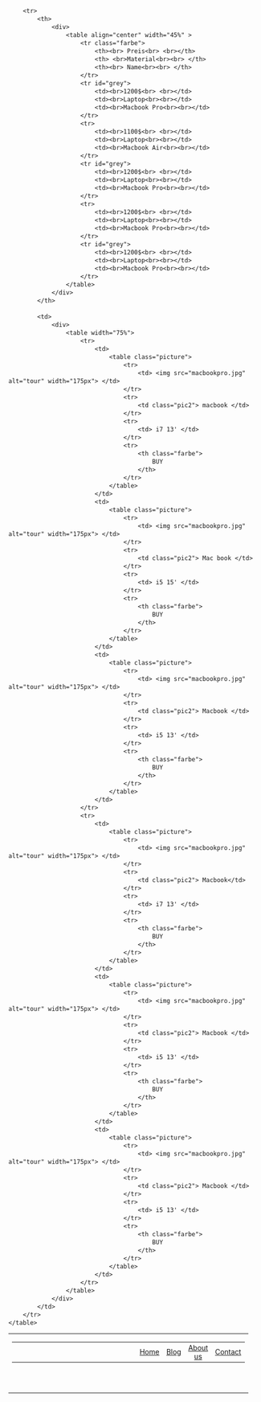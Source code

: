<!DOCTYPE html>
<html lang="en">

<head>
    <meta charset="UTF-8">
    <meta name="viewport" content="width=device-width, initial-scale=1.0">
    <meta http-equiv="X-UA-Compatible" content="ie=edge">
    <title>EVREN COMPUTER</title>
    <link rel="stylesheet" type="text/css" media="screen" href="style.css">

</head>

<body>
    <table width="100%">
        <tr>
            <td colspan="2">
                <header class="farben">
                    <table width="100%">
                        <tr>
                            <th>
                                <img src="Adsız.png" alt="EVREN COMPUTER" width="200px">
                            </th>
                            <td width="60%"> </td>
                            <td> <a href="index.html">Home</a>  </td>
                            <td> <a href="index.html">Blog</a>  </td>
                            <td><a href="index.html ">About us</a>  </td>
                            <td> <a href=" index.html">Contact</a>  </td>
                        </tr>
                    </table>
                </header>
            </td>
        </tr>
        
        <tr>
            <th>
                <div>
                    <table align="center" width="45%" >
                        <tr class="farbe">
                            <th><br> Preis<br> <br></th>
                            <th> <br>Material<br><br> </th>
                            <th><br> Name<br><br> </th>
                        </tr>
                        <tr id="grey">
                            <td><br>1200$<br> <br></td>
                            <td><br>Laptop<br><br></td>
                            <td><br>Macbook Pro<br><br></td>
                        </tr>
                        <tr>
                            <td><br>1100$<br> <br></td>
                            <td><br>Laptop<br><br></td>
                            <td><br>Macbook Air<br><br></td>
                        </tr>
                        <tr id="grey">
                            <td><br>1200$<br> <br></td>
                            <td><br>Laptop<br><br></td>
                            <td><br>Macbook Pro<br><br></td>
                        </tr>
                        <tr>
                            <td><br>1200$<br> <br></td>
                            <td><br>Laptop<br><br></td>
                            <td><br>Macbook Pro<br><br></td>
                        </tr>
                        <tr id="grey">
                            <td><br>1200$<br> <br></td>
                            <td><br>Laptop<br><br></td>
                            <td><br>Macbook Pro<br><br></td>
                        </tr>
                    </table>
                </div>
            </th>
            
            <td>
                <div>
                    <table width="75%">
                        <tr>
                            <td>
                                <table class="picture">
                                    <tr>
                                        <td> <img src="macbookpro.jpg" alt="tour" width="175px"> </td>
                                    </tr>
                                    <tr>
                                        <td class="pic2"> macbook </td>
                                    </tr>
                                    <tr>
                                        <td> i7 13' </td>
                                    </tr>
                                    <tr>
                                        <th class="farbe">
                                            BUY
                                        </th>
                                    </tr>
                                </table>
                            </td>
                            <td>
                                <table class="picture">
                                    <tr>
                                        <td> <img src="macbookpro.jpg" alt="tour" width="175px"> </td>
                                    </tr>
                                    <tr>
                                        <td class="pic2"> Mac book </td>
                                    </tr>
                                    <tr>
                                        <td> i5 15' </td>
                                    </tr>
                                    <tr>
                                        <th class="farbe">
                                            BUY
                                        </th>
                                    </tr>
                                </table>
                            </td>
                            <td>
                                <table class="picture">
                                    <tr>
                                        <td> <img src="macbookpro.jpg" alt="tour" width="175px"> </td>
                                    </tr>
                                    <tr>
                                        <td class="pic2"> Macbook </td>
                                    </tr>
                                    <tr>
                                        <td> i5 13' </td>
                                    </tr>
                                    <tr>
                                        <th class="farbe">
                                            BUY
                                        </th>
                                    </tr>
                                </table>
                            </td>
                        </tr>
                        <tr>
                            <td>
                                <table class="picture">
                                    <tr>
                                        <td> <img src="macbookpro.jpg" alt="tour" width="175px"> </td>
                                    </tr>
                                    <tr>
                                        <td class="pic2"> Macbook</td>
                                    </tr>
                                    <tr>
                                        <td> i7 13' </td>
                                    </tr>
                                    <tr>
                                        <th class="farbe">
                                            BUY
                                        </th>
                                    </tr>
                                </table>
                            </td>
                            <td>
                                <table class="picture">
                                    <tr>
                                        <td> <img src="macbookpro.jpg" alt="tour" width="175px"> </td>
                                    </tr>
                                    <tr>
                                        <td class="pic2"> Macbook </td>
                                    </tr>
                                    <tr>
                                        <td> i5 13' </td>
                                    </tr>
                                    <tr>
                                        <th class="farbe">
                                            BUY
                                        </th>
                                    </tr>
                                </table>
                            </td>
                            <td>
                                <table class="picture">
                                    <tr>
                                        <td> <img src="macbookpro.jpg" alt="tour" width="175px"> </td>
                                    </tr>
                                    <tr>
                                        <td class="pic2"> Macbook </td>
                                    </tr>
                                    <tr>
                                        <td> i5 13' </td>
                                    </tr>
                                    <tr>
                                        <th class="farbe">
                                            BUY
                                        </th>
                                    </tr>
                                </table>
                            </td>
                        </tr>
                    </table>
                </div>
            </td>
        </tr>
    </table>

</body>

</html>
